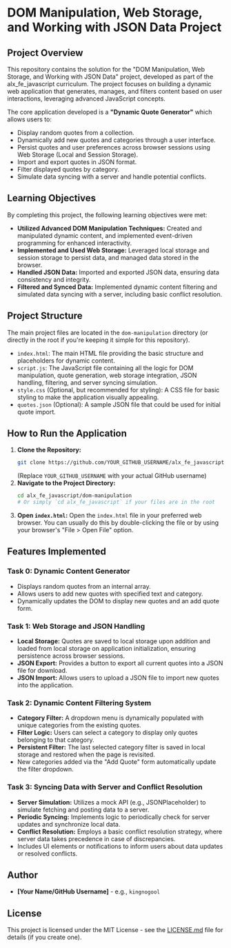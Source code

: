 # DOM Manipulation, Web Storage, and Working with JSON Data Project

## Project Overview

This repository contains the solution for the "DOM Manipulation, Web Storage, and Working with JSON Data" project, developed as part of the alx_fe_javascript curriculum. The project focuses on building a dynamic web application that generates, manages, and filters content based on user interactions, leveraging advanced JavaScript concepts.

The core application developed is a **"Dynamic Quote Generator"** which allows users to:
*   Display random quotes from a collection.
*   Dynamically add new quotes and categories through a user interface.
*   Persist quotes and user preferences across browser sessions using Web Storage (Local and Session Storage).
*   Import and export quotes in JSON format.
*   Filter displayed quotes by category.
*   Simulate data syncing with a server and handle potential conflicts.

## Learning Objectives

By completing this project, the following learning objectives were met:

*   **Utilized Advanced DOM Manipulation Techniques:** Created and manipulated dynamic content, and implemented event-driven programming for enhanced interactivity.
*   **Implemented and Used Web Storage:** Leveraged local storage and session storage to persist data, and managed data stored in the browser.
*   **Handled JSON Data:** Imported and exported JSON data, ensuring data consistency and integrity.
*   **Filtered and Synced Data:** Implemented dynamic content filtering and simulated data syncing with a server, including basic conflict resolution.

## Project Structure

The main project files are located in the `dom-manipulation` directory (or directly in the root if you're keeping it simple for this repository).

*   `index.html`: The main HTML file providing the basic structure and placeholders for dynamic content.
*   `script.js`: The JavaScript file containing all the logic for DOM manipulation, quote generation, web storage integration, JSON handling, filtering, and server syncing simulation.
*   `style.css` (Optional, but recommended for styling): A CSS file for basic styling to make the application visually appealing.
*   `quotes.json` (Optional): A sample JSON file that could be used for initial quote import.

## How to Run the Application

1.  **Clone the Repository:**
    ```bash
    git clone https://github.com/YOUR_GITHUB_USERNAME/alx_fe_javascript.git
    ```
    (Replace `YOUR_GITHUB_USERNAME` with your actual GitHub username)
2.  **Navigate to the Project Directory:**
    ```bash
    cd alx_fe_javascript/dom-manipulation 
    # Or simply `cd alx_fe_javascript` if your files are in the root
    ```
3.  **Open `index.html`:** Open the `index.html` file in your preferred web browser. You can usually do this by double-clicking the file or by using your browser's "File > Open File" option.

## Features Implemented

### Task 0: Dynamic Content Generator
*   Displays random quotes from an internal array.
*   Allows users to add new quotes with specified text and category.
*   Dynamically updates the DOM to display new quotes and an add quote form.

### Task 1: Web Storage and JSON Handling
*   **Local Storage:** Quotes are saved to local storage upon addition and loaded from local storage on application initialization, ensuring persistence across browser sessions.
*   **JSON Export:** Provides a button to export all current quotes into a JSON file for download.
*   **JSON Import:** Allows users to upload a JSON file to import new quotes into the application.

### Task 2: Dynamic Content Filtering System
*   **Category Filter:** A dropdown menu is dynamically populated with unique categories from the existing quotes.
*   **Filter Logic:** Users can select a category to display only quotes belonging to that category.
*   **Persistent Filter:** The last selected category filter is saved in local storage and restored when the page is revisited.
*   New categories added via the "Add Quote" form automatically update the filter dropdown.

### Task 3: Syncing Data with Server and Conflict Resolution
*   **Server Simulation:** Utilizes a mock API (e.g., JSONPlaceholder) to simulate fetching and posting data to a server.
*   **Periodic Syncing:** Implements logic to periodically check for server updates and synchronize local data.
*   **Conflict Resolution:** Employs a basic conflict resolution strategy, where server data takes precedence in case of discrepancies.
*   Includes UI elements or notifications to inform users about data updates or resolved conflicts.

## Author

*   **[Your Name/GitHub Username]** - e.g., `kingnogool`

## License

This project is licensed under the MIT License - see the [LICENSE.md](LICENSE.md) file for details (if you create one).
